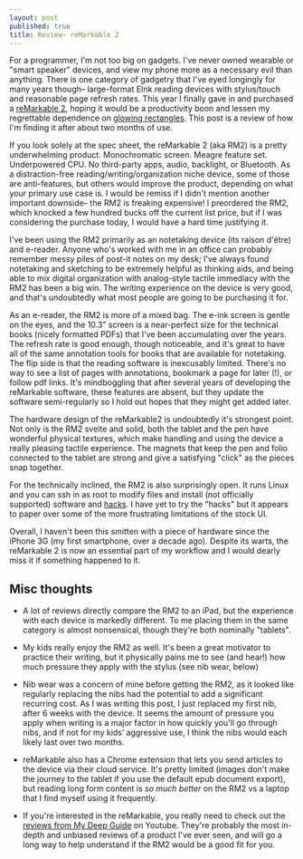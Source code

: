 ```yaml
---
layout: post
published: true
title: Review– reMarkable 2
---
```


For a programmer, I'm not too big on gadgets. I've never owned wearable or "smart speaker"
devices, and view my phone more as a necessary evil than anything. There is one category of gadgetry that I've eyed
longingly for many years though– large-format EInk reading devices with stylus/touch and reasonable page refresh
rates. This year I finally gave in and purchased a [reMarkable 2](https://remarkable.com/),
hoping it would be a productivity boon and lessen my regrettable dependence on [glowing rectangles](https://www.theonion.com/report-90-of-waking-hours-spent-staring-at-glowing-re-1819570829). This post is a review of
how I'm finding it after about two months of use.

If you look solely at the spec sheet, the reMarkable 2 (aka RM2) is a pretty underwhelming product. Monochromatic screen.
Meagre feature set. Underpowered CPU. No third-party apps, audio, backlight, or Bluetooth. As a distraction-free
reading/writing/organization niche device, some of those are anti-features, but others would
improve the product, depending on what your primary use case is. I would be remiss if I didn't mention
another important downside– the RM2 is freaking expensive! I preordered the RM2, which knocked a few
hundred bucks off the current list price, but if I was considering the purchase today, I would have
a hard time justifying it.

I've been using the RM2 primarily as an notetaking device (its raison d'étre) and e-reader. Anyone
who's worked with me in an office can probably remember messy piles of post-it notes on my desk;
I've always found notetaking and sketching to be extremely helpful as thinking aids, and being able to mix
digital organization with analog-style tactile immediacy with the RM2 has been a big win. The
writing experience on the device is very good, and that's undoubtedly what most people are going to
be purchasing it for.

As an e-reader, the RM2 is more of a mixed bag. The e-ink screen is gentle on the eyes, and the
10.3” screen is a near-perfect size for the technical books (nicely formatted PDFs) that I've been
accumulating over the years. The refresh rate is good enough, though noticeable, and it's great to
have all of the same annotation tools for books that are available for notetaking. The flip side is
that the reading software is inexcusably limited. There's no way to see a list of pages with annotations,
bookmark a page for later (!), or follow pdf links. It's mindboggling
that after several years of developing the reMarkable software, these features are absent, but they
update the software semi-regularly so I hold out hopes that they might get added later.

The hardware design of the reMarkable2 is undoubtedly it's strongest point. Not only is the RM2
svelte and solid, both the tablet and the pen have wonderful physical textures, which make handling and using
the device a really pleasing tactile experience. The magnets that keep the pen and folio connected
to the tablet are strong and give a satisfying "click" as the pieces snap together.

For the technically inclined, the RM2 is also surprisingly open. It runs Linux and you can
ssh in as root to modify files and install (not officially supported) software and
[hacks](https://github.com/ddvk/remarkable-hacks). I have yet to try the "hacks" but it appears to
paper over some of the more frustrating limitations of the stock UI.

Overall, I haven't been this smitten with a piece of hardware since the iPhone 3G (my first smartphone, over
a decade ago). Despite its warts, the reMarkable 2 is now an essential part of my workflow and
I would dearly miss it if something happened to it.


## Misc thoughts

* A lot of reviews directly compare the RM2 to an iPad, but the experience with each device is
  markedly different. To me placing them in the same category is almost nonsensical, though they're
  both nominally "tablets".

* My kids really enjoy the RM2 as well. It's been a great motivator to practice their writing, but
  it physically pains me to see (and hear!) how much pressure they apply with the stylus (see nib
  wear, below)

* Nib wear was a concern of mine before getting the RM2, as it looked like regularly replacing
  the nibs had the potential to add a significant recurring cost. As I was writing this post,
  I just replaced my first nib, after 6 weeks with the device. It seems the amount of pressure you apply
  when writing is a major factor in how quickly you'll go through nibs, and if not for my kids’
  aggressive use, I think the nibs would each likely last over two months.

* reMarkable also has a Chrome extension that lets you send articles to the device via their cloud
  service. It's pretty limited (images don't make the journey to the tablet if you use the default
  epub document export), but reading long form content is _so much better_ on the RM2 vs a laptop
  that I find myself using it frequently.

* If you're interested in the reMarkable, you really need to check out the [reviews from
  My Deep Guide](https://www.youtube.com/playlist?list=PLsSI9-gaSSmiXwb7Vjk5Vb-nB41UTnrXd) on Youtube.
  They're probably the most in-depth and unbiased reviews of a product I've ever seen, and will go
  a long way to help understand if the RM2 would be a good fit for you.
